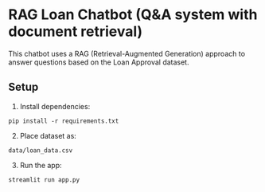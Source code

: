 # RAG Loan Chatbot (Q&A system with document retrieval)

This chatbot uses a RAG (Retrieval-Augmented Generation) approach to answer questions based on the Loan Approval dataset.

## Setup
1. Install dependencies:
```
pip install -r requirements.txt
```

2. Place dataset as:
```
data/loan_data.csv
```

3. Run the app:
```
streamlit run app.py
```

